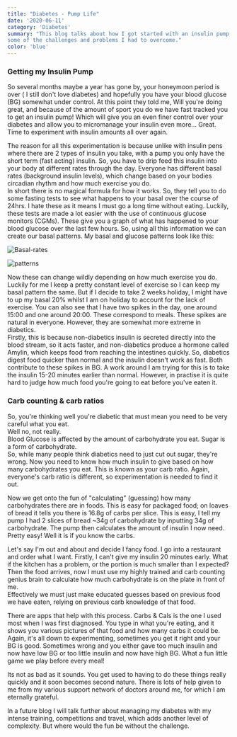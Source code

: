 ```yaml
---
title: "Diabetes - Pump Life"
date: '2020-06-11'
category: 'Diabetes'
summary: "This blog talks about how I got started with an insulin pump and
some of the challenges and problems I had to overcome."
color: 'blue'
---
```



### Getting my Insulin Pump
So several months maybe a year has gone by, your honeymoon period is over ( I still don't love diabetes)
and hopefully you have your blood glucose (BG) somewhat under control.
At this point they told me, Will you're doing great, and because of the amount of sport you do we have
fast tracked you to get an insulin pump! Which will give you an even finer control over your diabetes and
allow you to micromanage your insulin even more... Great. Time to experiment with insulin amounts all over again.

The reason for all this experimentation is because unlike with insulin pens where there are 2 types
of insulin you take, with a pump you only have the short term (fast acting) insulin. So, you have to drip
feed this insulin into your body at different rates through the day. Everyone has different basal rates
(background insulin levels), which change based on your bodies circadian rhythm and how much exercise you do.  
In short there is no magical formula for how it works. So, they tell you to do some fasting tests to see what
happens to your basal over the course of 24hrs. I hate these as it means I must go a long time without eating.
Luckily, these tests are made a lot easier with the use of continuous glucose monitors (CGMs). These give you a
graph of what has happened to your blood glucose over the last few hours. So, using all this information we can
create our basal patterns. My basal and glucose patterns look like this:


![Basal-rates](/images/basal.png)

![patterns](/images/patterns.jpg)



Now these can change wildly depending on how much exercise you do.
Luckily for me I keep a pretty constant level of exercise so I can keep my basal pattern the same.
But if I decide to take 2 weeks holiday, I might have to up my basal 20% whilst I am on holiday to account
for the lack of exercise. You can also see that I have two spikes in the day, one around 15:00 and one around 20:00.
These correspond to meals. These spikes are natural in everyone. However, they are somewhat more
extreme in diabetics.   
Firstly, this is because non-diabetics insulin is secreted directly into the blood stream,
so it acts faster, and non-diabetics produce a hormone called Amylin, which keeps food from reaching the
intestines quickly. So, diabetics digest food quicker than normal and the insulin doesn't work as fast.
Both contribute to these spikes in BG.  A work around I am trying for this is to take the insulin 15-20 minutes
earlier than normal. However, in practise it is quite hard to judge how much food you're going to eat before you've
eaten it.

### Carb counting & carb ratios
So, you're thinking well you're diabetic that must mean you need to be very careful what you eat.  
Well no, not really.  
Blood Glucose is affected by the amount of carbohydrate you eat. Sugar is a form of carbohydrate.  
So, while many people think diabetics need to just cut out sugar, they're wrong. Now you need to
know how much insulin to give based on how many carbohydrates you eat. This is known as your carb ratio.
Again, everyone's carb ratio is different, so experimentation is needed to find it out.

Now we get onto the fun of "calculating" (guessing) how many carbohydrates there are in foods.
This is easy for packaged food; on loaves of bread it tells you there is 16.8g of carbs per slice.
This is easy, I tell my pump I had 2 slices of bread ~34g of carbohydrate by inputting 34g of carbohydrate.
The pump then calculates the amount of insulin I now need. Pretty easy!  Well it is if you know the carbs.

Let's say I'm out and about and decide I fancy food. I go into a restaurant and order what I want.
Firstly, I can't give my insulin 20 minutes early. What if the kitchen has a problem,
or the portion is much smaller than I expected? Then the food arrives, now I must use my highly
trained and carb counting genius brain to calculate how much carbohydrate is on the plate in front of me.  
Effectively we must just make educated guesses based on previous food we have eaten,
relying on previous carb knowledge of that food.

There are apps that help with this process. Carbs & Cals is the one I used most when I was first diagnosed. You type in what you're eating,
and it shows you various pictures of that food and how many carbs it could be. Again,
it's all down to experimenting, sometimes you get it right and your BG is good.
Sometimes wrong and you either gave too much insulin and now have low BG or too little insulin and now have high BG.
What a fun little game we play before every meal!

Its not as bad as it sounds.  You get used to having to do these things really quickly and it
soon becomes second nature.  There is lots of help given to me from my various support network of doctors around me,
for which I am eternally grateful.

In a future blog I will talk further about managing my diabetes with my intense training, competitions and travel, which adds another level of complexity.
But where would the fun be without the challenge.

